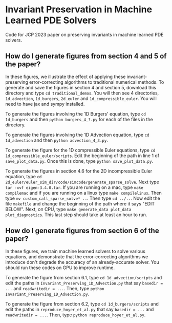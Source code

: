 # Invariant Preservation in Machine Learned PDE Solvers
Code for JCP 2023 paper on preserving invariants in machine learned PDE solvers.



## How do I generate figures from section 4 and 5 of the paper?

In these figures, we illustrate the effect of applying these invariant-preserving error-correcting algorithms to traditional numerical methods. To generate and save the figures in section 4 and section 5, download this directory and type `cd traditional_demos`. You will then see 4 directories, `1d_advection`, `1d_burgers`, `2d_euler` and `1d_compressible_euler`. You will need to have jax and sympy installed.

To generate the figures involving the 1D Burgers' equation, type `cd 1d_burgers` and then `python burgers_4_?.py` for each of the files in the directory. 

To generate the figures involving the 1D Advection equation, type `cd 1d_advection` and then `python advection_4_3.py`.

To generate the figure for the 1D compressible Euler equations, type `cd 1d_compressible_euler/scripts`. Edit the beginning of the path in line 1 of `save_plot_data.py`. Once this is done, type `python save_plot_data.py`.

To generate the figures in section 4.6 for the 2D incompressible Euler equation, type `cd 2d_euler/euler_sim_dir/code/simcode/generate_sparse_solve`. Next type `tar -xvf eigen-3.4.0.tar`. If you are running on a mac, type `make compilemac` and if you are running on a linux type `make compilelinux`. Then type `mv custom_call_sparse_solve* ..`. Then type `cd ../..`. Now edit the file `makefile` and change the beginning of the path where it says "EDIT BELOW". Next, on CPU, type `make generate_data plot_data plot_diagnostics`. This last step should take at least an hour to run.

## How do I generate figures from section 6 of the paper?

In these figures, we train machine learned solvers to solve various equations, and demonstrate that the error-correcting algorithms we introduce don't degrade the accuracy of an already-accurate solver. You should run these codes on GPU to improve runtime.

To generate the figure from section 6.1, type `cd 1d_advection/scripts` and edit the paths in `Invariant_Preserving_1D_Advection.py` that say `basedir = ...` and `readwritedir = ...`. Then, type `python Invariant_Preserving_1D_Advection.py`.

To generate the figure from section 6.2, type `cd 1d_burgers/scripts` and edit the paths in `reproduce_hoyer_et_al.py` that say `basedir = ...` and `readwritedir = ...`. Then, type `python reproduce_hoyer_et_al.py`.
